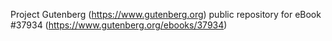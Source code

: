 Project Gutenberg (https://www.gutenberg.org) public repository for eBook #37934 (https://www.gutenberg.org/ebooks/37934)

